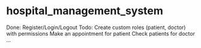 # hospital_management_system

Done:
Register/Login/Logout
Todo:
Create custom roles (patient, doctor) with permissions
Make an appointment for patient
Check patients for doctor
...
